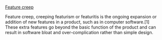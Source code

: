 [Feature creep](https://en.wikipedia.org/wiki/Feature_creep)

Feature creep, creeping featurism or featuritis is the ongoing expansion or addition of new features in a product, such as in computer software.[1] These extra features go beyond the basic function of the product and can result in software bloat and over-complication rather than simple design.

